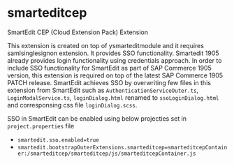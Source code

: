 # smarteditcep
SmartEdit CEP (Cloud Extension Pack) Extension

This extension is created on top of ysmarteditmodule and it requires samlsinglesignon extension. It provides SSO functionality. Smartedit 1905 already provides login functionality using credentials approach. In order to include SSO functionality for SmartEdit as part of SAP Commerce 1905 version, this extension is required on top of the latest SAP Commerce 1905 PATCH release. SmartEdit achieves SSO by overwriting few files in this extension from SmartEdit such as `AuthenticationServiceOuter.ts`, `LoginModalService.ts`, `loginDialog.html` renamed to `ssoLoginDialog.html` and corresponsing css file `loginDialog.scss`. 

SSO in SmartEdit can be enabled using below projecties set in `project.properties` file
- `smartedit.sso.enabled=true`
- `smartedit.bootstrapOuterExtensions.smarteditcep=smarteditcepContainer:/smarteditcep/smarteditcep/js/smarteditcepContainer.js`
